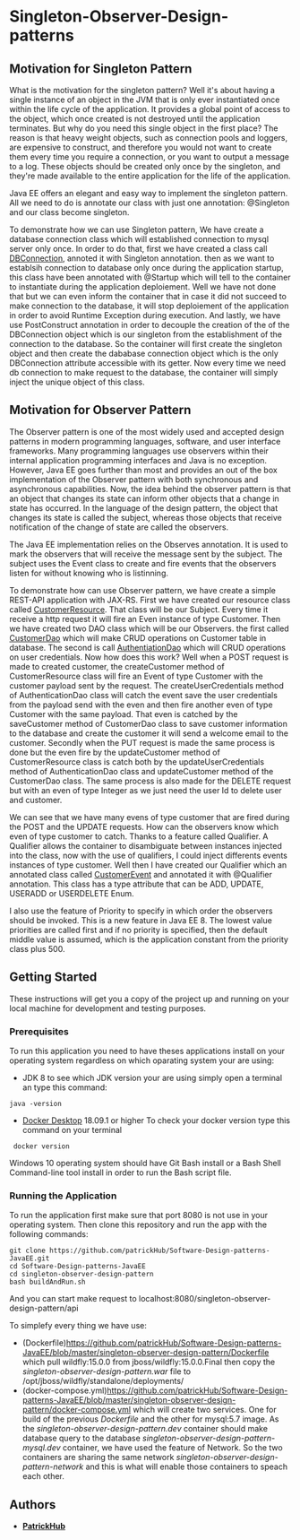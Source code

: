 # Singleton-Observer-Design-patterns

## Motivation for Singleton Pattern

What is the motivation for the singleton pattern? Well it's about having a single instance of an object in the JVM that is only ever instantiated once within the life cycle of the application. It provides a global point of access to the object, which once created is not destroyed until the application terminates. But why do you need this single object in the first place? The reason is that heavy weight objects, such as connection pools and loggers, are expensive to construct, and therefore you would not want to create them every time you require a connection, or you want to output a message to a log. These objects should be created only once by the singleton, and they're made available to the entire application for the life of the application.

Java EE offers an elegant and easy way to implement the singleton pattern. All we need to do is annotate our class with just one annotation: @Singleton and our class become singleton.

To demonstrate how we can use Singleton pattern, We have create a database connection class which will established connection to mysql
server only once. In order to do that, first we have created a class call [DBConnection](https://github.com/patrickHub/Software-Design-patterns-JavaEE/blob/master/singleton-observer-design-pattern/src/main/java/com/patrickhub/dao/DBConnection.java), annoted it with Singleton annotation. then as we want to establsih connection to database only once during the application startup, this class have been annotated with @Startup which will tell to the container to instantiate during the application deploiement. Well we have not done that but we can even inform the container that in case it did not succeed to make connection to the database, it will stop deploiement of the application in order to avoid Runtime Exception during execution. And lastly, we have use PostConstruct annotation in order to decouple the creation of the of the DBConnection object which is our singleton from the establishment of the connection to the database. So the container will first create the singleton object and then create the dababase connection object which is the only DBConnection attribute accessible with its getter.
Now every time we need db connection to make request to the database, the container will simply inject the unique object of this class.

## Motivation for Observer Pattern

The Observer pattern is one of the most widely used and accepted design patterns in modern programming languages, software, and user interface frameworks. Many programming languages use observers within their internal application programming interfaces and Java is no exception. However, Java EE goes further than most and provides an out of the box implementation of the Observer pattern with both synchronous and asynchronous capabilities. Now, the idea behind the observer pattern is that an object that changes its state can inform other objects that a change in state has occurred. In the language of the design pattern, the object that changes its state is called the subject, whereas those objects that receive notification of the change of state are called the observers.

The Java EE implementation relies on the Observes annotation. It is used to mark the observers that will receive the message sent by the subject. The subject uses the Event class to create and fire events that the observers listen for without knowing who is listinning.

To demonstrate how can use Observer pattern, we have create a simple REST-API application with JAX-RS. First we have created our resource class called [CustomerResource](https://github.com/patrickHub/Software-Design-patterns-JavaEE/blob/master/singleton-observer-design-pattern/src/main/java/com/patrickhub/rest/CustomerRessource.java). That class will be our Subject. Every time it receive a http request it will fire an Even instance of type Customer. Then we have created two DAO class which will be our Observers. the first called [CustomerDao](https://github.com/patrickHub/Software-Design-patterns-JavaEE/blob/master/singleton-observer-design-pattern/src/main/java/com/patrickhub/dao/CustomerDao.java) which will make CRUD operations on Customer table in database. The second is call [AuthentiationDao](https://github.com/patrickHub/Software-Design-patterns-JavaEE/blob/master/singleton-observer-design-pattern/src/main/java/com/patrickhub/dao/AuthenticationDao.java) which will CRUD operations on user credentials. Now how does this work? Well when a POST request is made to created customer, the createCustomer method of CustomerResource class will fire an Event of type Customer with the customer payload sent by the request. The createUserCredentials method of AuthenticationDao class will catch the event save the user credentials from the payload send with the even and then fire another even of type Customer with the same payload. That even is catched by the saveCustomer method of CustomerDao class to save customer information to the database and create the customer it will send a welcome email to the customer. Secondly when the PUT request is made the same process is done but the even fire by the updateCustomer method of CustomerResource class is catch both by the updateUserCredentials method of AuthenticationDao class and updateCustomer method of the CustomerDao class. The same process is also made for the DELETE request but with an even of type Integer as we just need the user Id to delete user and customer.

We can see that we have many evens of type customer that are fired during the POST and the UPDATE requests. How can the observers know which even of type customer to catch. Thanks to a feature called Qualifier. A Qualifier allows the container to disambiguate between instances injected into the class, now with the use of qualifiers, I could inject differents events instances of type customer. Well then I have created our Qualifier which an annotated class called [CustomerEvent](https://github.com/patrickHub/Software-Design-patterns-JavaEE/blob/master/singleton-observer-design-pattern/src/main/java/com/patrickhub/events/CustomerEvent.java) and annotated it with @Qualifier annotation. This class has a type attribute that can be ADD, UPDATE, USERADD or USERDELETE Enum.

I also use the feature of Priority to specify in which order the observers should be invoked. This is a new feature in Java EE 8. The lowest value priorities are called first and if no priority is specified, then the default middle value is assumed, which is the application constant from the priority class plus 500.

## Getting Started

These instructions will get you a copy of the project up and running on your local machine for development and testing purposes.

### Prerequisites

To run this application you need to have theses applications install on your operating system regardless on which oparating system your are using:

- JDK 8
  to see which JDK version your are using simply open a terminal an type this command:

```
java -version
```

- [Docker Desktop](https://www.docker.com/products/docker-desktop) 18.09.1 or higher
  To check your docker version type this command on your terminal

```
 docker version
```

Windows 10 operating system should have Git Bash install or a Bash Shell Command-line tool install in order to run the Bash script file.

### Running the Application

To run the application first make sure that port 8080 is not use in your operating system.
Then clone this repository and run the app with the following commands:

```
git clone https://github.com/patrickHub/Software-Design-patterns-JavaEE.git
cd Software-Design-patterns-JavaEE
cd singleton-observer-design-pattern
bash buildAndRun.sh
```

And you can start make request to localhost:8080/singleton-observer-design-pattern/api

To simplefy every thing we have use:

- (Dockerfile)https://github.com/patrickHub/Software-Design-patterns-JavaEE/blob/master/singleton-observer-design-pattern/Dockerfile which pull wildfly:15.0.0 from jboss/wildfly:15.0.0.Final then copy the
  _singleton-observer-design-pattern.war_ file to /opt/jboss/wildfly/standalone/deployments/
- (docker-compose.yml)https://github.com/patrickHub/Software-Design-patterns-JavaEE/blob/master/singleton-observer-design-pattern/docker-compose.yml which will create two services. One for build of the previous _Dockerfile_ and the other for mysql:5.7 image. As the _singleton-observer-design-pattern.dev_ container should make database query to the database _singleton-observer-design-pattern-mysql.dev_ container, we have used the feature of Network. So the two containers are sharing the same network _singleton-observer-design-pattern-network_ and this is what will enable those containers to speach each other.

## Authors

- **[PatrickHub](https://github.com/patrickHub)**
 
